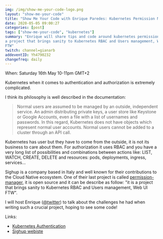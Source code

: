 ```yaml
---
img: /img/show-me-your-code-logo.png
layout: "show-me-your-code"
title: "Show Me Your Code with Enrique Paredes: Kubernetes Permission Manager"
date: 2020-05-05 09:00:27
categories: [post]
tags: ["show-me-your-code", "kubernetes"]
summary: "Enrique will share tips and code around kubernetes permission manager
a project that brings sanity to Kubernetes RBAC and Users management, Web UI
FTW"
twitch: channel=gianarb
addeventID: Yh4790232
changefreq: daily
---
```


When: Saturday 16th May 10-11pm GMT+2

Kubernetes when it comes to authentication and authorization is extremely
complicated.

I think its philosophy is well described in  the documentation:

> Normal users are assumed to be managed by an outside, independent service. An
> admin distributing private keys, a user store like Keystone or Google
> Accounts, even a file with a list of usernames and passwords. In this regard,
> Kubernetes does not have objects which represent normal user accounts. Normal
> users cannot be added to a cluster through an API call.

Kubernetes has user but they have to come from the outside, it is not its
business to care about them. For authorization it uses RBAC and you have a very
long list of possibilities and combinations between actions like: LIST, WATCH,
CREATE, DELETE and resources: pods, deployments, ingress, services...

Sighup is a company based in Italy and well known for their contributions to the
Cloud Native ecosystem. One of their last project is called
[permission-manager](https://github.com/sighupio/permission-manager), it is open
source and it can be describe as follow: "it is a project that brings sanity to
Kubernetes RBAC and Users management, Web UI FTW".

I will host Enrique ([@twitter](https://twitter.com/iknite)) to talk about the
challenges he had when writing such a crucial project, hoping to see some code!

Links:

* [Kubernetes
  Authentication](https://kubernetes.io/docs/reference/access-authn-authz/authentication/)
* [Sighup webiste](https://sighup.io/)
